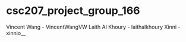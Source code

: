 # csc207_project_group_166

Vincent Wang - VincentWangVW
Laith Al Khoury - laithalkhoury
Xinni - xinnio__
